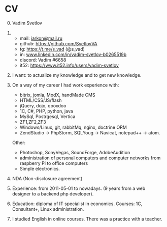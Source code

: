 # CV

0. Vadim Svetlov
0. 
    * mail: jarkon@mail.ru
    * github: https://github.com/SvetlovVA
    * tg: https://t.me/s_vad (@s_vad)
    * in: www.linkedin.com/in/vadim-svetlov-b0265519b
    * discord: Vadim #6658
    * it52: https://www.it52.info/users/vadim-svetlov
0. I want: to actualize my knowledge and to get new knowledge.
0. On a way of my career I had work experience with:
    * bitrix, jomla, ModX, handMade CMS
    * HTML/CSS/JS/flash
    * jQuery, dojo, qooxdoo
    * 1C, C#, PHP, python, java
    * MySql, Postrgesql, Vertica
    * ZF1,ZF2,ZF3
    * Windows/Linux, git, rabbitMq, nginx, doctrine ORM
    * ZendStudio -> PhpStorm, SQLYoug -> Navicat, notepad++ -> atom.
   
    Other:
    
    * Photoshop, SonyVegas, SoundForge, AdobeAudition
    * administration of personal computers and computer networks from raspberry Pi to office computers
    * Simple electronics.
0. NDA (Non-disclosure agreement)
0. Experience: from 2011-05-01 to nowadays. (9 years from a web designer to a backend php developer).
0. Education: diploma of IT specialist in economics. Сourses: 1C, Consultant+, Linux administration.
0.  I studied English in online courses. There was a practice with a teacher.